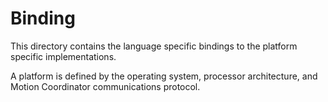 # Binding #

This directory contains the language specific bindings to the platform specific implementations.

A platform is defined by the operating system, processor architecture, and Motion Coordinator communications protocol.
